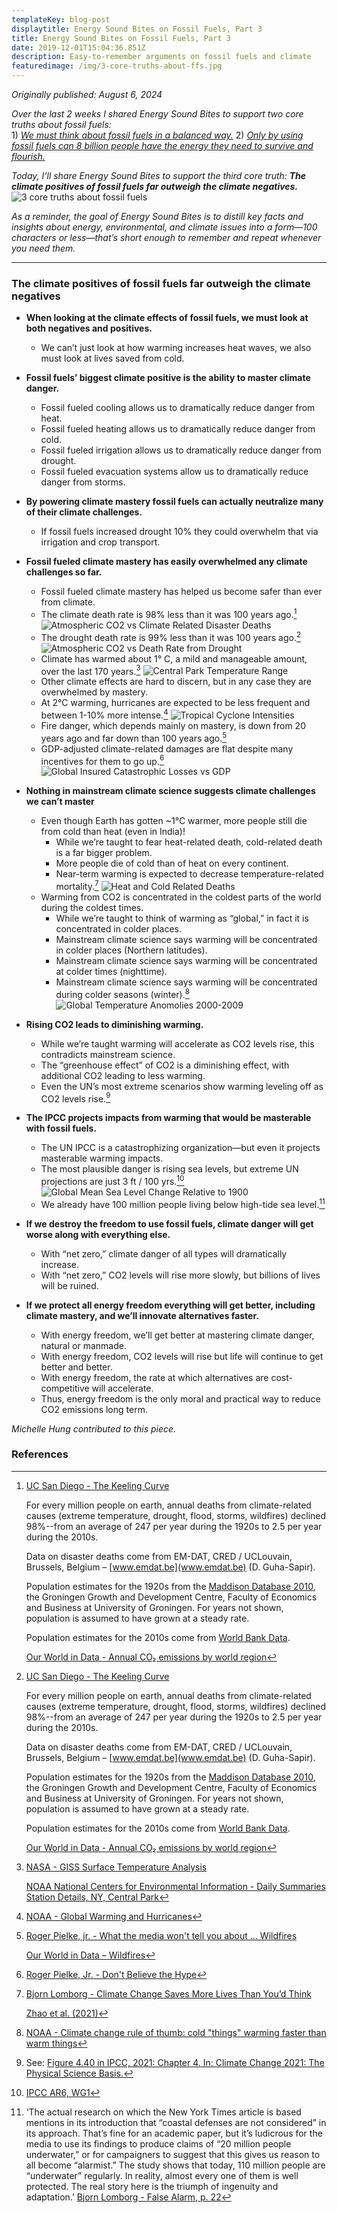 ```yaml
---
templateKey: blog-post
displaytitle: Energy Sound Bites on Fossil Fuels, Part 3
title: Energy Sound Bites on Fossil Fuels, Part 3
date: 2019-12-01T15:04:36.851Z
description: Easy-to-remember arguments on fossil fuels and climate
featuredimage: /img/3-core-truths-about-ffs.jpg
---
```

_Originally published: August 6, 2024_

_Over the last 2 weeks I shared Energy Sound Bites to support two core truths about fossil fuels:_\
    1) _[We must think about fossil fuels in a balanced way.](https://energytalkingpoints.com/energy-sound-bites-on-fossil-fuels-part-1/)_
    2) _[Only by using fossil fuels can 8 billion people have the energy they need to survive and flourish.](https://energytalkingpoints.com/energy-sound-bites-on-fossil-fuels-part-2/)_

_Today, I’ll share Energy Sound Bites to support the third core truth:_ ***The climate positives of fossil fuels far outweigh the climate negatives.***
    ![3 core truths about fossil fuels](/img/3-core-truths-energy-sound-bites.png)

_As a reminder, the goal of Energy Sound Bites is to distill key facts and insights about energy, environmental, and climate issues into a form—100 characters or less—that’s short enough to remember and repeat whenever you need them._

___________________________________________

### The climate positives of fossil fuels far outweigh the climate negatives

- **When looking at the climate effects of fossil fuels, we must look at both negatives and positives.**
    - We can’t just look at how warming increases heat waves, we also must look at lives saved from cold.

- **Fossil fuels’ biggest climate positive is the ability to master climate danger.**
    - Fossil fueled cooling allows us to dramatically reduce danger from heat.
    - Fossil fueled heating allows us to dramatically reduce danger from cold.
    - Fossil fueled irrigation allows us to dramatically reduce danger from drought.
    - Fossil fueled evacuation systems allow us to dramatically reduce danger from storms.

- **By powering climate mastery fossil fuels can actually neutralize many of their climate challenges.**
    - If fossil fuels increased drought 10% they could overwhelm that via irrigation and crop transport.

- **Fossil fueled climate mastery has easily overwhelmed any climate challenges so far.**
    - Fossil fueled climate mastery has helped us become safer than ever from climate.
    - The climate death rate is 98% less than it was 100 years ago.[^1]
    ![Atmospheric CO2 vs Climate Related Disaster Deaths](/img/3-atmospheric-co2-climate-deaths.jpg)
    - The drought death rate is 99% less than it was 100 years ago.[^2]
    ![Atmospheric CO2 vs Death Rate from Drought](/img/co2-vs-death-from-drought.jpg)
    - Climate has warmed about 1° C, a mild and manageable amount, over the last 170 years.[^3]
    ![Central Park Temperature Range](/img/central-park-temp.jpg)
    - Other climate effects are hard to discern, but in any case they are overwhelmed by mastery.
    - At 2°C warming, hurricanes are expected to be less frequent and between 1-10% more intense.[^4]
    ![Tropical Cyclone Intensities](/img/tropical-cyclone-intensities.jpg)
    - Fire danger, which depends mainly on mastery, is down from 20 years ago and far down than 100 years ago.[^5]
    - GDP-adjusted climate-related damages are flat despite many incentives for them to go up.[^6]
    ![Global Insured Catastrophic Losses vs GDP](/img/image-3-global-insured-catastrophe-losses.jpg)

- **Nothing in mainstream climate science suggests climate challenges we can’t master**
    - Even though Earth has gotten ~1°C warmer, more people still die from cold than heat (even in India)!
        - While we’re taught to fear heat-related death, cold-related death is a far bigger problem.
        - More people die of cold than of heat on every continent.
        - Near-term warming is expected to decrease temperature-related mortality.[^7]
        ![Heat and Cold Related Deaths](/img/heat-and-cold-related-deaths-2000-2019-as-a-percentage-of-all-global-deaths.jpg)
    - Warming from CO2 is concentrated in the coldest parts of the world during the coldest times.
        - While we’re taught to think of warming as “global,” in fact it is concentrated in colder places.
        - Mainstream climate science says warming will be concentrated in colder places (Northern latitudes).
        - Mainstream climate science says warming will be concentrated at colder times (nighttime).
        - Mainstream climate science says warming will be concentrated during colder seasons (winter).[^8]
        ![Global Temperature Anomolies 2000-2009](/img/global-temperature-anomalies-2000-2009.jpg)

- **Rising CO2 leads to diminishing warming.**
    - While we’re taught warming will accelerate as CO2 levels rise, this contradicts mainstream science.
    - The “greenhouse effect” of CO2 is a diminishing effect, with additional CO2 leading to less warming.
    - Even the UN’s most extreme scenarios show warming leveling off as CO2 levels rise.[^9]

- **The IPCC projects impacts from warming that would be masterable with fossil fuels.**
    - The UN IPCC is a catastrophizing organization—but even it projects masterable warming impacts.
    - The most plausible danger is rising sea levels, but extreme UN projections are just 3 ft / 100 yrs.[^10]
    ![Global Mean Sea Level Change Relative to 1900](/img/global-mean-sea-level-change-relative-to-1900.jpg)
    - We already have 100 million people living below high-tide sea level.[^11]

- **If we destroy the freedom to use fossil fuels, climate danger will get worse along with everything else.**
    - With “net zero,” climate danger of all types will dramatically increase.
    - With “net zero,” CO2 levels will rise more slowly, but billions of lives will be ruined.

- **If we protect all energy freedom everything will get better, including climate mastery, and we’ll innovate alternatives faster.**
    - With energy freedom, we’ll get better at mastering climate danger, natural or manmade.
    - With energy freedom, CO2 levels will rise but life will continue to get better and better.
    - With energy freedom, the rate at which alternatives are cost-competitive will accelerate.
    - Thus, energy freedom is the only moral and practical way to reduce CO2 emissions long term.

_Michelle Hung contributed to this piece._


### References

[^1]: 
    [UC San Diego - The Keeling Curve]( https://keelingcurve.ucsd.edu/)

    For every million people on earth, annual deaths from climate-related causes (extreme temperature, drought, flood, storms, wildfires) declined 98%--from an average of 247 per year during the 1920s to 2.5 per year during the 2010s.

    Data on disaster deaths come from EM-DAT, CRED / UCLouvain, Brussels, Belgium – [www.emdat.be](www.emdat.be) (D. Guha-Sapir).

    Population estimates for the 1920s from the [Maddison Database 2010](https://www.rug.nl/ggdc/historicaldevelopment/maddison/releases/maddison-database-2010), the Groningen Growth and Development Centre, Faculty of Economics and Business at University of Groningen. For years not shown, population is assumed to have grown at a steady rate.

    Population estimates for the 2010s come from [World Bank Data](https://data.worldbank.org/indicator/SP.POP.TOTL).

    [Our World in Data - Annual CO₂ emissions by world region](https://ourworldindata.org/grapher/annual-co-emissions-by-region)

[^2]: 
    [UC San Diego - The Keeling Curve]( https://keelingcurve.ucsd.edu/)

    For every million people on earth, annual deaths from climate-related causes (extreme temperature, drought, flood, storms, wildfires) declined 98%--from an average of 247 per year during the 1920s to 2.5 per year during the 2010s.

    Data on disaster deaths come from EM-DAT, CRED / UCLouvain, Brussels, Belgium – [www.emdat.be](www.emdat.be) (D. Guha-Sapir).

    Population estimates for the 1920s from the [Maddison Database 2010](https://www.rug.nl/ggdc/historicaldevelopment/maddison/releases/maddison-database-2010), the Groningen Growth and Development Centre, Faculty of Economics and Business at University of Groningen. For years not shown, population is assumed to have grown at a steady rate.

    Population estimates for the 2010s come from [World Bank Data](https://data.worldbank.org/indicator/SP.POP.TOTL).

    [Our World in Data - Annual CO₂ emissions by world region](https://ourworldindata.org/grapher/annual-co-emissions-by-region)

[^3]: 
    [NASA - GISS Surface Temperature Analysis](https://data.giss.nasa.gov/gistemp/)

    [NOAA National Centers for Environmental Information - Daily Summaries Station Details, NY, Central Park](https://www.ncdc.noaa.gov/cdo-web/datasets/GHCND/stations/GHCND:USW00094728/detail)

[^4]: [NOAA - Global Warming and Hurricanes](https://www.gfdl.noaa.gov/global-warming-and-hurricanes/)

[^5]: 
    [Roger Pielke, jr. - What the media won't tell you about ... Wildfires](https://rogerpielkejr.substack.com/p/what-the-media-wont-tell-you-about-783)

    [Our World in Data – Wildfires](https://ourworldindata.org/wildfires)

[^6]: [Roger Pielke, Jr. - Don't Believe the Hype](https://rogerpielkejr.substack.com/p/dont-believe-the-hype) 

[^7]: 
    [Bjorn Lomborg - Climate Change Saves More Lives Than You’d Think](https://www.wsj.com/articles/climate-change-heat-cold-deaths-medical-journal-health-risk-energy-cost-fossil-fuels-11631741045)

    [Zhao et al. (2021)](https://www.thelancet.com/journals/lanplh/article/PIIS2542-5196(21)00081-4/fulltext)

[^8]: [NOAA - Climate change rule of thumb: cold "things" warming faster than warm things](https://www.climate.gov/news-features/blogs/beyond-data/climate-change-rule-thumb-cold-things-warming-faster-warm-things)

[^9]: See: [Figure 4.40 in IPCC, 2021: Chapter 4. In: Climate Change 2021: The Physical Science Basis.](https://www.climate.gov/news-features/blogs/beyond-data/climate-change-rule-thumb-cold-things-warming-faster-warm-things)

[^10]: [IPCC AR6, WG1](https://www.ipcc.ch/report/ar6/wg1/)

[^11]: 
    ‘The actual research on which the New York Times article is based mentions in its introduction that “coastal defenses are not considered” in its approach. That’s fine for an academic paper, but it’s ludicrous for the media to use its findings to produce claims of “20 million people underwater,” or for campaigners to suggest that this gives us reason to all become “alarmist.” The study shows that today, 110 million people are “underwater” regularly. In reality, almost every one of them is well protected. The real story here is the triumph of ingenuity and adaptation.’
    [Bjorn Lomborg - False Alarm, p. 22](https://www.amazon.de/dp/1541647467?ref=cm_sw_r_cp_ud_dp_CZ3A4NXATZA2WT59Q99Q&ref_=cm_sw_r_cp_ud_dp_CZ3A4NXATZA2WT59Q99Q&social_share=cm_sw_r_cp_ud_dp_CZ3A4NXATZA2WT59Q99Q)